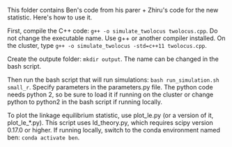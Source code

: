 This folder contains Ben's code from his parer + Zhiru's code for the new statistic. Here's how to use it.  
  
First, compile the C++ code: `g++ -o simulate_twolocus twolocus.cpp`.  Do not change the executable name.  Use g++ or another compiler installed. On the cluster, type `g++ -o simulate_twolocus -std=c++11 twolocus.cpp`.   

Create the outpute folder: `mkdir output`. The name can be changed in the bash script.  
  
Then run the bash script that will run simulations: `bash run_simulation.sh small_r`. Specify parameters in the parameters.py file.  The python code needs python 2, so be sure to load it if running on the cluster or change python to python2 in the bash script if running locally.  
  
To plot the linkage equilibrium statistic, use plot_le.py (or a version of it, plot_le_*.py). This script uses ld_theory.py, which requires scipy version 0.17.0 or higher. If running locally, switch to the conda environment named ben: `conda activate ben`.
  